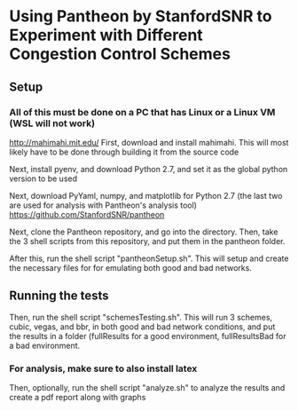 # Using Pantheon by StanfordSNR to Experiment with Different Congestion Control Schemes

## Setup

### All of this must be done on a PC that has Linux or a Linux VM (WSL will not work)

http://mahimahi.mit.edu/
First, download and install mahimahi. This will most likely have to be done through building it from the source code

Next, install pyenv, and download Python 2.7, and set it as the global python version to be used 

Next, download PyYaml, numpy, and matplotlib for Python 2.7 (the last two are used for analysis with Pantheon's analysis tool)
https://github.com/StanfordSNR/pantheon

Next, clone the Pantheon repository, and go into the directory. Then, take the 3 shell scripts from this repository, and put them in the pantheon folder.

After this, run the shell script "pantheonSetup.sh". This will setup and create the necessary files for for emulating both good and bad networks.

## Running the tests
Then, run the shell script "schemesTesting.sh". This will run 3 schemes, cubic, vegas, and bbr, in both good and bad network conditions, and put the results in a folder (fullResults for a good environment, fullResultsBad for a bad environment.

### For analysis, make sure to also install latex
Then, optionally, run the shell script "analyze.sh" to analyze the results and create a pdf report along with graphs
